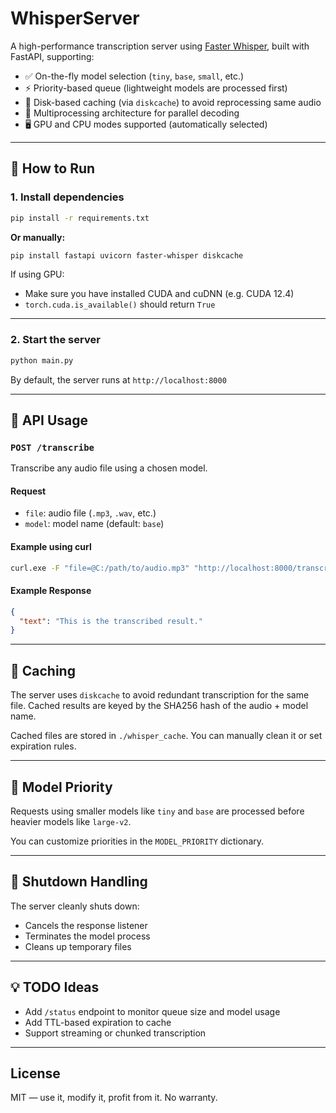 # WhisperServer

A high-performance transcription server using [Faster Whisper](https://github.com/guillaumekln/faster-whisper), built with FastAPI, supporting:

- ✅ On-the-fly model selection (`tiny`, `base`, `small`, etc.)
- ⚡ Priority-based queue (lightweight models are processed first)
- 💾 Disk-based caching (via `diskcache`) to avoid reprocessing same audio
- 🧠 Multiprocessing architecture for parallel decoding
- 🖥️ GPU and CPU modes supported (automatically selected)

---

## 🚀 How to Run

### 1. Install dependencies

```bash
pip install -r requirements.txt
````

**Or manually:**

```bash
pip install fastapi uvicorn faster-whisper diskcache
```

If using GPU:

* Make sure you have installed CUDA and cuDNN (e.g. CUDA 12.4)
* `torch.cuda.is_available()` should return `True`

---

### 2. Start the server

```bash
python main.py
```

By default, the server runs at `http://localhost:8000`

---

## 📡 API Usage

### `POST /transcribe`

Transcribe any audio file using a chosen model.

#### Request

* `file`: audio file (`.mp3`, `.wav`, etc.)
* `model`: model name (default: `base`)

#### Example using curl

```bash
curl.exe -F "file=@C:/path/to/audio.mp3" "http://localhost:8000/transcribe?model=base"
```

#### Example Response

```json
{
  "text": "This is the transcribed result."
}
```

---

## 🧠 Caching

The server uses `diskcache` to avoid redundant transcription for the same file. Cached results are keyed by the SHA256 hash of the audio + model name.

Cached files are stored in `./whisper_cache`. You can manually clean it or set expiration rules.

---

## 🔧 Model Priority

Requests using smaller models like `tiny` and `base` are processed before heavier models like `large-v2`.

You can customize priorities in the `MODEL_PRIORITY` dictionary.

---

## 🛑 Shutdown Handling

The server cleanly shuts down:

* Cancels the response listener
* Terminates the model process
* Cleans up temporary files

---

## 💡 TODO Ideas

* Add `/status` endpoint to monitor queue size and model usage
* Add TTL-based expiration to cache
* Support streaming or chunked transcription

---

## License

MIT — use it, modify it, profit from it. No warranty.


